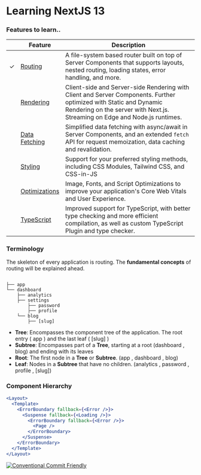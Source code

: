 # Learning NextJS 13

### Features to learn..

|         | Feature                                                                  | Description                                                                                                                                                                                      |
| ------- | ------------------------------------------------------------------------ | ------------------------------------------------------------------------------------------------------------------------------------------------------------------------------------------------ |
| &check; | [Routing](/docs/app/building-your-application/routing)                   | A file-system based router built on top of Server Components that supports layouts, nested routing, loading states, error handling, and more.                                                    |
|         | [Rendering](/docs/app/building-your-application/rendering)               | Client-side and Server-side Rendering with Client and Server Components. Further optimized with Static and Dynamic Rendering on the server with Next.js. Streaming on Edge and Node.js runtimes. |
|         | [Data Fetching](/docs/app/building-your-application/data-fetching)       | Simplified data fetching with async/await in Server Components, and an extended `fetch` API for request memoization, data caching and revalidation.                                              |
|         | [Styling](/docs/app/building-your-application/styling)                   | Support for your preferred styling methods, including CSS Modules, Tailwind CSS, and CSS-in-JS                                                                                                   |
|         | [Optimizations](/docs/app/building-your-application/optimizing)          | Image, Fonts, and Script Optimizations to improve your application's Core Web Vitals and User Experience.                                                                                        |
|         | [TypeScript](/docs/app/building-your-application/configuring/typescript) | Improved support for TypeScript, with better type checking and more efficient compilation, as well as custom TypeScript Plugin and type checker.                                                 |

### Terminology

The skeleton of every application is routing. The **fundamental concepts** of routing will be explained ahead.

```

├── app
└── dashboard
    ├── analytics
    ├── settings
        ├── password
        ├── profile
    └── blog
        ├── [slug]

```

- **Tree**: Encompasses the component tree of the application. The root entry ( app ) and the last leaf ( [slug] )
- **Subtree**: Encompasses part of a **Tree**, starting at a root (dashboard , blog) and ending with its leaves
- **Root**: The first node in a **Tree** or **Subtree**. (app , dashboard , blog)
- **Leaf**: Nodes in a **Subtree** that have no children. (analytics , password , profile , [slug])

### Component Hierarchy

```jsx
<Layout>
  <Template>
    <ErrorBoundary fallback={<Error />}>
      <Suspense fallback={<Loading />}>
        <ErrorBoundary fallback={<Error />}>
          <Page />
        </ErrorBoundary>
      </Suspense>
    </ErrorBoundary>
  </Template>
</Layout>
```

[![Conventional Commit Friendly](https://img.shields.io/badge/commitizen-friendly-brightgreen.svg)](http://commitizen.github.io/cz-cli/)
